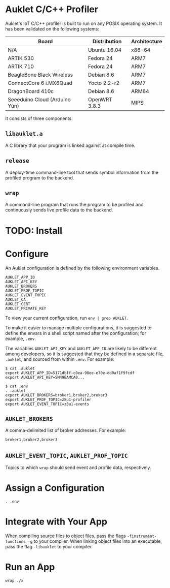 # Auklet C/C++ Profiler

Auklet's IoT C/C++ profiler is built to run on any POSIX operating system. It
has been validated on the following systems:

Board                         | Distribution  | Architecture
------------------------------|---------------|-------------
N/A                           | Ubuntu 16.04  | x86-64
ARTIK 530                     | Fedora 24     | ARM7
ARTIK 710                     | Fedora 24     | ARM7
BeagleBone Black Wireless     | Debian 8.6    | ARM7
ConnectCore 6 i.MX6Quad       | Yocto 2.2-r2  | ARM7
DragonBoard 410c              | Debian 8.6    | ARM64
Seeeduino Cloud (Arduino Yún) | OpenWRT 3.8.3 | MIPS

It consists of three components:

## `libauklet.a`

A C library that your program is linked against at compile time.

## `release`

A deploy-time command-line tool that sends symbol information from the profiled
program to the backend.

## `wrap`

A command-line program that runs the program to be profiled and continuously
sends live profile data to the backend.

# TODO: Install

# Configure

An Auklet configuration is defined by the following environment variables.

	AUKLET_APP_ID
	AUKLET_API_KEY
	AUKLET_BROKERS
	AUKLET_PROF_TOPIC
	AUKLET_EVENT_TOPIC
	AUKLET_CA
	AUKLET_CERT
	AUKLET_PRIVATE_KEY

To view your current configuration, run `env | grep AUKLET`.

To make it easier to manage multiple configurations, it is suggested to define
the envars in a shell script named after the configuration; for example,
`.env`.

The variables `AUKLET_API_KEY` and `AUKLET_APP_ID` are likely to be different
among developers, so it is suggested that they be defined in a separate
file, `.auklet`, and sourced from within `.env`. For example:

	$ cat .auklet
	export AUKLET_APP_ID=5171dbff-c0ea-98ee-e70e-dd0af1f9fcdf
	export AUKLET_API_KEY=SM49BAMCA0...

	$ cat .env
	. .auklet
	export AUKLET_BROKERS=broker1,broker2,broker3
	export AUKLET_PROF_TOPIC=z8u1-profiler
	export AUKLET_EVENT_TOPIC=z8u1-events

## `AUKLET_BROKERS`

A comma-delimited list of broker addresses. For example:

	broker1,broker2,broker3

## `AUKLET_EVENT_TOPIC`, `AUKLET_PROF_TOPIC`

Topics to which `wrap` should send event and profile data, respectively.

# Assign a Configuration

	. .env

# Integrate with Your App

When compiling source files to object files, pass the flags
`-finstrument-functions -g` to your compiler.  When linking object files into an
executable, pass the flag `-libauklet` to your compiler.

# Run an App

	wrap ./x

